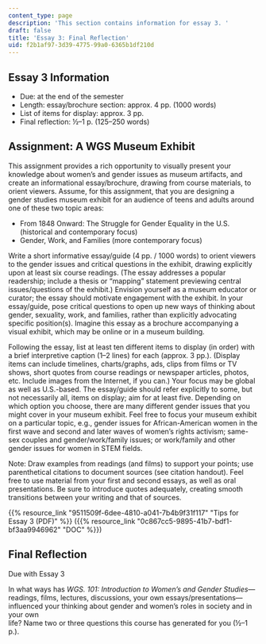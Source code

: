 ```yaml
---
content_type: page
description: 'This section contains information for essay 3. '
draft: false
title: 'Essay 3: Final Reflection'
uid: f2b1af97-3d39-4775-99a0-6365b1df210d
---
```

## Essay 3 Information

- Due: at the end of the semester
- Length: essay/brochure section: approx. 4 pp. (1000 words) 
- List of items for display: approx. 3 pp. 
- Final reflection: ½–1 p. (125–250 words) 

## Assignment: A WGS Museum Exhibit 

This assignment provides a rich opportunity to visually present your knowledge about women’s and gender issues as museum artifacts, and create an informational essay/brochure, drawing from course materials, to orient viewers. Assume, for this assignment, that you are designing a gender studies museum exhibit for an audience of teens and adults around one of these two topic areas: 

- From 1848 Onward: The Struggle for Gender Equality in the U.S. (historical and contemporary focus)
- Gender, Work, and Families (more contemporary focus) 

Write a short informative essay/guide (4 pp. / 1000 words) to orient viewers to the gender issues and critical questions in the exhibit, drawing explicitly upon at least six course readings. (The essay addresses a popular readership; include a thesis or “mapping” statement previewing central issues/questions of the exhibit.) Envision yourself as a museum educator or curator; the essay should motivate engagement with the exhibit. In your essay/guide, pose critical questions to open up new ways of thinking about gender, sexuality, work, and families, rather than explicitly advocating specific position(s). Imagine this essay as a brochure accompanying a visual exhibit, which may be online or in a museum building. 

Following the essay, list at least ten different items to display (in order) with a brief interpretive caption (1–2 lines) for each (approx. 3 pp.). (Display items can include timelines, charts/graphs, ads, clips from films or TV shows, short quotes from course readings or newspaper articles, photos, etc. Include images from the Internet, if you can.) Your focus may be global as well as U.S.-based. The essay/guide should refer explicitly to some, but not necessarily all, items on display; aim for at least five. Depending on which option you choose, there are many different gender issues that you might cover in your museum exhibit. Feel free to focus your museum exhibit on a particular topic, e.g., gender issues for African-American women in the first wave and second and later waves of women’s rights activism; same-sex couples and gender/work/family issues; or work/family and other gender issues for women in STEM fields. 

Note: Draw examples from readings (and films) to support your points; use parenthetical citations to document sources (see citation handout). Feel free to use material from your first and second essays, as well as oral presentations. Be sure to introduce quotes adequately, creating smooth transitions between your writing and that of sources.

{{% resource_link "9511509f-6dee-4810-a041-7b4b9f31f117" "Tips for Essay 3 (PDF)" %}} ({{% resource_link "0c867cc5-9895-41b7-bdf1-bf3aa9946962" "DOC" %}})

## Final Reflection

Due with Essay 3

In what ways has *WGS. 101: Introduction to Women’s and Gender Studies*—readings, films, lectures, discussions, your own essays/presentations—influenced your thinking about gender and women’s roles in society and in your own    
life? Name two or three questions this course has generated for you (½–1 p.).